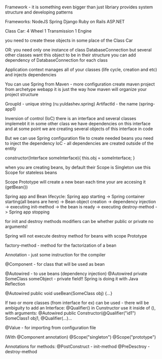 Framework - it is something even bigger than just libriary
provides system structure and developing patterns

Frameworks:
    NodeJS
    Spring
    Django
    Ruby on Rails
    ASP.NET

Class Car:
    4 Wheel
    1 Transmission
    1 Engine

you need to create these objects in some place of the Class Car


OR:
you need only one instance of class DatabaseConnection
but several other classes want this object to be in their structure
you can add dependency of DatabaseConnection for each class 

Application context manages all of your classes
(life cycle, creation and etc)
and injects dependencies



You can use Spring from Maven - more configuration
create maven project from archetype webapp
it is just the way how maven will organize your project structure

GroupId - unique string (ru.yuldashev.spring)
ArtifactId - the name   (spring-app1)




Inversion of control (IoC)
there is an interface and several classes implemebt it
in some other class we have dependencies on this interface
and at some point we are creating several objects of this interface in code

But we can use Spring configuration file to create needed beans
you need to inject the dependency
IoC - all dependencies are created outside of the entity

constructor(Interface someInterface){
    this.obj = someInterface;
}


when you are creating beans, by default their Scope is Singleton
use this Scope for stateless beans

Scope Prototype will create a new bean each time your are accesing it (getBean())






Spring app and Bean lifecycle:
Spring app starting -> Spring container starting(all beans are here) -> Bean object creation -> dependency injection
-> executing init-method -> the bean is ready
-> executing destroy-method -> Spring app stopping

for init and destroy methods modifiers can be whether public or private
no arguments!

Spring will not execute destroy method for beans with scope Prototype


factory-method - method for the factorization of a bean




Annotation - just some instruction for the compiler

@Component - for class that will be used as bean



@Autowired - to use beans (dependency injection)
@Autowired
private SomeClass someObject   - private field!! Spring is doing it with Java Reflection

@Autowired
public void useBean(SomeClass obj) {...}

If two or more classes (from interface for ex) can be used - there will be ambiguity
to add an Interface:
@Qualifier(<BeanId>)
in Cunstructor use it inside of (), with arguments: 
@Autowired
public Constructor(@Qualifier("id1") SomeClass1 obj1, @Qualifier(...)...



@Value - for importing from configuration file

(With @Component annotation)
@Scope("singleton")
@Scope("prototype")

Annotations for methods:
@PostConstruct - init-method
@PreDesctroy - destroy-method










